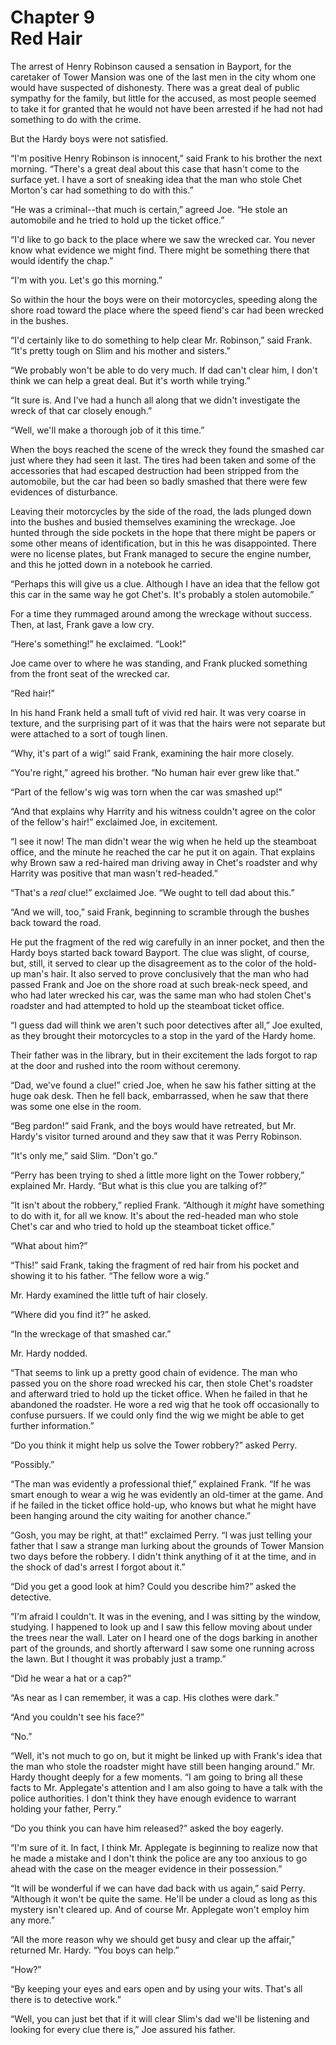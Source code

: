 # Chapter 9 <br/> Red Hair


The arrest of Henry Robinson caused a sensation in Bayport, for the caretaker of Tower Mansion was one of the last men in the city whom one would have suspected of dishonesty. There was a great deal of public sympathy for the family, but little for the accused, as most people seemed to take it for granted that he would not have been arrested if he had not had something to do with the crime.

But the Hardy boys were not satisfied.

“I'm positive Henry Robinson is innocent,” said Frank to his brother the next morning. “There's a great deal about this case that hasn't come to the surface yet. I have a sort of sneaking idea that the man who stole Chet Morton's car had something to do with this.”

“He was a criminal--that much is certain,” agreed Joe. “He stole an automobile and he tried to hold up the ticket office.”

“I'd like to go back to the place where we saw the wrecked car. You never know what evidence we might find. There might be something there that would identify the chap.”

“I'm with you. Let's go this morning.”

So within the hour the boys were on their motorcycles, speeding along the shore road toward the place where the speed fiend's car had been wrecked in the bushes.

“I'd certainly like to do something to help clear Mr. Robinson,” said Frank. “It's pretty tough on Slim and his mother and sisters.”

“We probably won't be able to do very much. If dad can't clear him, I don't think we can help a great deal. But it's worth while trying.”

“It sure is. And I've had a hunch all along that we didn't investigate the wreck of that car closely enough.”

“Well, we'll make a thorough job of it this time.”

When the boys reached the scene of the wreck they found the smashed car just where they had seen it last. The tires had been taken and some of the accessories that had escaped destruction had been stripped from the automobile, but the car had been so badly smashed that there were few evidences of disturbance.

Leaving their motorcycles by the side of the road, the lads plunged down into the bushes and busied themselves examining the wreckage. Joe hunted through the side pockets in the hope that there might be papers or some other means of identification, but in this he was disappointed. There were no license plates, but Frank managed to secure the engine number, and this he jotted down in a notebook he carried.

“Perhaps this will give us a clue. Although I have an idea that the fellow got this car in the same way he got Chet's. It's probably a stolen automobile.”

For a time they rummaged around among the wreckage without success. Then, at last, Frank gave a low cry.

“Here's something!” he exclaimed. “Look!”

Joe came over to where he was standing, and Frank plucked something from the front seat of the wrecked car.

“Red hair!”

In his hand Frank held a small tuft of vivid red hair. It was very coarse in texture, and the surprising part of it was that the hairs were not separate but were attached to a sort of tough linen.

“Why, it's part of a wig!” said Frank, examining the hair more closely.

“You're right,” agreed his brother. “No human hair ever grew like that.”

“Part of the fellow's wig was torn when the car was smashed up!”

“And that explains why Harrity and his witness couldn't agree on the color of the fellow's hair!” exclaimed Joe, in excitement.

“I see it now! The man didn't wear the wig when he held up the steamboat office, and the minute he reached the car he put it on again. That explains why Brown saw a red-haired man driving away in Chet's roadster and why Harrity was positive that man wasn't red-headed.”

“That's a *real* clue!” exclaimed Joe. “We ought to tell dad about this.”

“And we will, too,” said Frank, beginning to scramble through the bushes back toward the road.

He put the fragment of the red wig carefully in an inner pocket, and then the Hardy boys started back toward Bayport. The clue was slight, of course, but, still, it served to clear up the disagreement as to the color of the hold-up man's hair. It also served to prove conclusively that the man who had passed Frank and Joe on the shore road at such break-neck speed, and who had later wrecked his car, was the same man who had stolen Chet's roadster and had attempted to hold up the steamboat ticket office.

“I guess dad will think we aren't such poor detectives after all,” Joe exulted, as they brought their motorcycles to a stop in the yard of the Hardy home.

Their father was in the library, but in their excitement the lads forgot to rap at the door and rushed into the room without ceremony.

“Dad, we've found a clue!” cried Joe, when he saw his father sitting at the huge oak desk. Then he fell back, embarrassed, when he saw that there was some one else in the room.

“Beg pardon!” said Frank, and the boys would have retreated, but Mr. Hardy's visitor turned around and they saw that it was Perry Robinson.

“It's only me,” said Slim. “Don't go.”

“Perry has been trying to shed a little more light on the Tower robbery,” explained Mr. Hardy. “But what is this clue you are talking of?”

“It isn't about the robbery,” replied Frank. “Although it *might* have something to do with it, for all we know. It's about the red-headed man who stole Chet's car and who tried to hold up the steamboat ticket office.”

“What about him?”

“This!” said Frank, taking the fragment of red hair from his pocket and showing it to his father. “The fellow wore a wig.”

Mr. Hardy examined the little tuft of hair closely.

“Where did you find it?” he asked.

“In the wreckage of that smashed car.”

Mr. Hardy nodded.

“That seems to link up a pretty good chain of evidence. The man who passed you on the shore road wrecked his car, then stole Chet's roadster and afterward tried to hold up the ticket office. When he failed in that he abandoned the roadster. He wore a red wig that he took off occasionally to confuse pursuers. If we could only find the wig we might be able to get further information.”

“Do you think it might help us solve the Tower robbery?” asked Perry.

“Possibly.”

“The man was evidently a professional thief,” explained Frank. “If he was smart enough to wear a wig he was evidently an old-timer at the game. And if he failed in the ticket office hold-up, who knows but what he might have been hanging around the city waiting for another chance.”

“Gosh, you may be right, at that!” exclaimed Perry. “I was just telling your father that I saw a strange man lurking about the grounds of Tower Mansion two days before the robbery. I didn't think anything of it at the time, and in the shock of dad's arrest I forgot about it.”

“Did you get a good look at him? Could you describe him?” asked the detective.

“I'm afraid I couldn't. It was in the evening, and I was sitting by the window, studying. I happened to look up and I saw this fellow moving about under the trees near the wall. Later on I heard one of the dogs barking in another part of the grounds, and shortly afterward I saw some one running across the lawn. But I thought it was probably just a tramp.”

“Did he wear a hat or a cap?”

“As near as I can remember, it was a cap. His clothes were dark.”

“And you couldn't see his face?”

“No.”

“Well, it's not much to go on, but it might be linked up with Frank's idea that the man who stole the roadster might have still been hanging around.” Mr. Hardy thought deeply for a few moments. “I am going to bring all these facts to Mr. Applegate's attention and I am also going to have a talk with the police authorities. I don't think they have enough evidence to warrant holding your father, Perry.”

“Do you think you can have him released?” asked the boy eagerly.

“I'm sure of it. In fact, I think Mr. Applegate is beginning to realize now that he made a mistake and I don't think the police are any too anxious to go ahead with the case on the meager evidence in their possession.”

“It will be wonderful if we can have dad back with us again,” said Perry. “Although it won't be quite the same. He'll be under a cloud as long as this mystery isn't cleared up. And of course Mr. Applegate won't employ him any more.”

“All the more reason why we should get busy and clear up the affair,” returned Mr. Hardy. “You boys can help.”

“How?”

“By keeping your eyes and ears open and by using your wits. That's all there is to detective work.”

“Well, you can just bet that if it will clear Slim's dad we'll be listening and looking for every clue there is,” Joe assured his father.